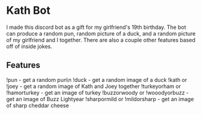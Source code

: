 # Kath Bot
I made this discord bot as a gift for my girlfriend's 19th birthday. The bot can produce a random pun, random picture of a duck, and a random picture of my girlfriend and I together. There are also a couple other features based off of inside jokes.

## Features
!pun - get a random pun\n
!duck - get a random image of a duck
!kath or !joey - get a random image of Kath and Joey together
!turkeyorham or !hamorturkey - get an image of turkey
!buzzorwoody or !wooodyorbuzz - get an image of Buzz Lightyear
!sharpormild or !mildorsharp - get an image of sharp cheddar cheese
